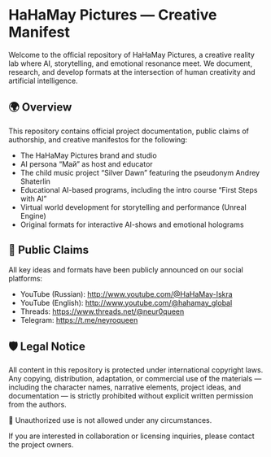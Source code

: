 
# HaHaMay Pictures — Creative Manifest

Welcome to the official repository of HaHaMay Pictures, a creative reality lab where AI, storytelling, and emotional resonance meet. We document, research, and develop formats at the intersection of human creativity and artificial intelligence.

## 🌍 Overview

This repository contains official project documentation, public claims of authorship, and creative manifestos for the following:

- The HaHaMay Pictures brand and studio
- AI persona “Май” as host and educator
- The child music project “Silver Dawn” featuring the pseudonym Andrey Shaterlin
- Educational AI-based programs, including the intro course “First Steps with AI”
- Virtual world development for storytelling and performance (Unreal Engine)
- Original formats for interactive AI-shows and emotional holograms

## 📌 Public Claims

All key ideas and formats have been publicly announced on our social platforms:
- YouTube (Russian): http://www.youtube.com/@HaHaMay-Iskra
- YouTube (English): http://www.youtube.com/@hahamay_global
- Threads: https://www.threads.net/@neur0queen
- Telegram: https://t.me/neyroqueen

## 🛡️ Legal Notice

All content in this repository is protected under international copyright laws.  
Any copying, distribution, adaptation, or commercial use of the materials — including the character names, narrative elements, project ideas, and documentation — is strictly prohibited without explicit written permission from the authors.

🚫 Unauthorized use is not allowed under any circumstances.

If you are interested in collaboration or licensing inquiries, please contact the project owners.
